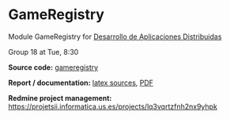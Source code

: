 # GameRegistry
Module GameRegistry for [Desarrollo de Aplicaciones Distribuidas](http://www.us.es/esl/estudios/grados/plan_204/asignatura_2040023)

Group 18 at Tue, 8:30


**Source code:** [gameregistry](gameregistry/)

**Report / documentation:** [latex sources](memoria/), [PDF](memoria/MemoriaGrupo18_main.pdf)

**Redmine project management:** https://projetsii.informatica.us.es/projects/lq3vqrtzfnh2nx9yhpk
